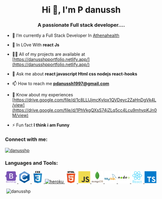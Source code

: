 <h1 align="center">Hi 👋, I'm P danussh</h1>
<h3 align="center">A passionate Full stack developer....</h3>

- 🔭 I’m currently a Full Stack Developer In <a href="https://www.athenahealth.com/" target="blank">Athenahealth</a>

- 🌱 In LOve With **react Js**

- 👨‍💻 All of my projects are available at [https://danusshpportfolio.netlify.app/](https://danusshpportfolio.netlify.app/)

- 💬 Ask me about **react javascript Html css nodejs react-hooks**

- 📫 How to reach me **pdanussh1997@gmail.com**

- 📄 Know about my experiences [https://drive.google.com/file/d/1c8LLlJjmcKylox1QVDeyc2ZaHnDgVk4L/view](https://drive.google.com/file/d/1PhVkgQXsS74jZLq5cc4Lcu9mhvpKJn0M/view)

- ⚡ Fun fact **I think i am Funny**

<h3 align="left">Connect with me:</h3>
<p align="left">
<a href="https://www.linkedin.com/in/danussh/" target="blank"><img align="center" src="https://cdn.jsdelivr.net/npm/simple-icons@3.0.1/icons/leetcode.svg" alt="danusshp" height="30" width="40" /></a>
</p>

<h3 align="left">Languages and Tools:</h3>
<p align="left"> <a href="https://getbootstrap.com" target="_blank"> <img src="https://raw.githubusercontent.com/devicons/devicon/master/icons/bootstrap/bootstrap-plain-wordmark.svg" alt="bootstrap" width="40" height="40"/> </a> <a href="https://www.cprogramming.com/" target="_blank"> <img src="https://raw.githubusercontent.com/devicons/devicon/master/icons/c/c-original.svg" alt="c" width="40" height="40"/> </a> <a href="https://www.w3schools.com/css/" target="_blank"> <img src="https://raw.githubusercontent.com/devicons/devicon/master/icons/css3/css3-original-wordmark.svg" alt="css3" width="40" height="40"/> </a> <a href="https://heroku.com" target="_blank"> <img src="https://www.vectorlogo.zone/logos/heroku/heroku-icon.svg" alt="heroku" width="40" height="40"/> </a> <a href="https://www.w3.org/html/" target="_blank"> <img src="https://raw.githubusercontent.com/devicons/devicon/master/icons/html5/html5-original-wordmark.svg" alt="html5" width="40" height="40"/> </a> <a href="https://developer.mozilla.org/en-US/docs/Web/JavaScript" target="_blank"> <img src="https://raw.githubusercontent.com/devicons/devicon/master/icons/javascript/javascript-original.svg" alt="javascript" width="40" height="40"/> </a> <a href="https://www.mongodb.com/" target="_blank"> <img src="https://raw.githubusercontent.com/devicons/devicon/master/icons/mongodb/mongodb-original-wordmark.svg" alt="mongodb" width="40" height="40"/> </a> <a href="https://www.mysql.com/" target="_blank"> <img src="https://raw.githubusercontent.com/devicons/devicon/master/icons/mysql/mysql-original-wordmark.svg" alt="mysql" width="40" height="40"/> </a> <a href="https://nodejs.org" target="_blank"> <img src="https://raw.githubusercontent.com/devicons/devicon/master/icons/nodejs/nodejs-original-wordmark.svg" alt="nodejs" width="40" height="40"/> </a> <a href="https://reactjs.org/" target="_blank"> <img src="https://raw.githubusercontent.com/devicons/devicon/master/icons/react/react-original-wordmark.svg" alt="react" width="40" height="40"/> </a> <a href="https://www.typescriptlang.org/" target="_blank"> <img src="https://raw.githubusercontent.com/devicons/devicon/master/icons/typescript/typescript-original.svg" alt="typescript" width="40" height="40"/> </a> </p>

<p>&nbsp;<img align="center" src="https://github-readme-stats.vercel.app/api?username=danussh&show_icons=true&locale=en" alt="danusshp" /></p>
